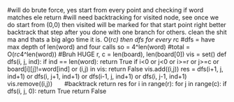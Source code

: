 #will do brute force, yes start from every point and checking if word matches ele return
#will need backtracking for visited node, see once we do start from (0,0) then visited will be marked for that start point right better backtrack that step after you done with one branch for others. clean the shit ma and thats a big algo time it is. O(r*c) then dfs for every r*c
#dfs = have max depth of len(word) and four calls so = 4^len(word)
#total = O(r*c*4^len(word)) #Bruh HUGE
r, c = len(board), len(board[0])
vis = set()
def dfs(i, j, ind):
if ind == len(word):
return True
if i<0 or j<0 or i>=r or j>=c or board[i][j]!=word[ind] or (i,j) in vis:
return False
vis.add((i,j))
res = dfs(i+1, j, ind+1) or dfs(i, j+1, ind+1) or dfs(i-1, j, ind+1) or dfs(i, j-1, ind+1)
vis.remove((i,j))        #backtrack
return res
for i in range(r):
for j in range(c):
if dfs(i, j, 0):
return True
return False